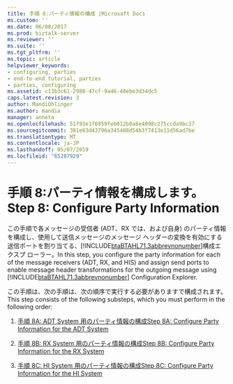 ```yaml
---
title: 手順 8:パーティ情報の構成 |Microsoft Docs
ms.custom: ''
ms.date: 06/08/2017
ms.prod: biztalk-server
ms.reviewer: ''
ms.suite: ''
ms.tgt_pltfrm: ''
ms.topic: article
helpviewer_keywords:
- configuring, parties
- end-to-end tutorial, parties
- parties, configuring
ms.assetid: c13b3c61-2988-47cf-9a46-48ebe3d34dc5
caps.latest.revision: 3
author: MandiOhlinger
ms.author: mandia
manager: anneta
ms.openlocfilehash: 51f93e1f6959feb012b0a8e4098c275ccda9bc37
ms.sourcegitcommit: 381e83d43796a345488d54b3f7413e11d56ad7be
ms.translationtype: MT
ms.contentlocale: ja-JP
ms.lasthandoff: 05/07/2019
ms.locfileid: "65287929"
---
```

# <a name="step-8-configure-party-information"></a><span data-ttu-id="e2f27-102">手順 8:パーティ情報を構成します。</span><span class="sxs-lookup"><span data-stu-id="e2f27-102">Step 8: Configure Party Information</span></span>
<span data-ttu-id="e2f27-103">この手順で各メッセージの受信者 (ADT、RX では、および自身) のパーティ情報を構成し、使用して送信メッセージのメッセージ ヘッダーの変換を有効にする送信ポートを割り当てる、[!INCLUDE[btaBTAHL71.3abbrevnonumber](../../includes/btabtahl71-3abbrevnonumber-md.md)]構成エクスプ ローラー。</span><span class="sxs-lookup"><span data-stu-id="e2f27-103">In this step, you configure the party information for each of the message receivers (ADT, RX, and HIS) and assign send ports to enable message header transformations for the outgoing message using [!INCLUDE[btaBTAHL71.3abbrevnonumber](../../includes/btabtahl71-3abbrevnonumber-md.md)] Configuration Explorer.</span></span>  
  
 <span data-ttu-id="e2f27-104">この手順は、次の手順は、次の順序で実行する必要がありますで構成されます。</span><span class="sxs-lookup"><span data-stu-id="e2f27-104">This step consists of the following substeps, which you must perform in the following order:</span></span>  
  
1.  [<span data-ttu-id="e2f27-105">手順 8A: ADT System 用のパーティ情報の構成</span><span class="sxs-lookup"><span data-stu-id="e2f27-105">Step 8A: Configure Party Information for the ADT System</span></span>](../../adapters-and-accelerators/accelerator-hl7/step-8a-configure-party-information-for-the-adt-system.md)  
  
2.  [<span data-ttu-id="e2f27-106">手順 8B: RX System 用のパーティ情報の構成</span><span class="sxs-lookup"><span data-stu-id="e2f27-106">Step 8B: Configure Party Information for the RX System</span></span>](../../adapters-and-accelerators/accelerator-hl7/step-8b-configure-party-information-for-the-rx-system.md)  
  
3.  [<span data-ttu-id="e2f27-107">手順 8C: HI System 用のパーティ情報の構成</span><span class="sxs-lookup"><span data-stu-id="e2f27-107">Step 8C: Configure Party Information for the HI System</span></span>](../../adapters-and-accelerators/accelerator-hl7/step-8c-configure-party-information-for-the-hi-system.md)
